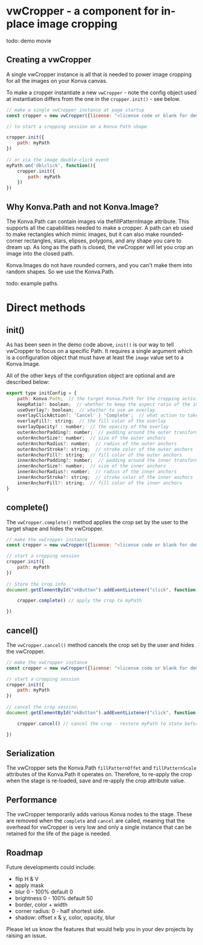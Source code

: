 
# vwCropper - a component for in-place image cropping

todo: demo movie

## Creating a vwCropper

A single vwCropper instance is all that is needed to power image cropping for all the images on your Konva canvas.

To make a cropper instantiate a new `vwCropper` - note the config object used at instantiation differs from the one in the `cropper.init()` - see below.


```js
// make a single vwCropper instance at page startup
const cropper = new vwCropper({license: "<license code or blank for demo>"})

// to start a cropping session on a Konva Path shape

cropper.init({
    path: myPath
})  
 
// or via the image double-click event
myPath.on('dblclick', function(){
    cropper.init({
        path: myPath
    })  
})

```

## Why Konva.Path and not Konva.Image?

The Konva.Path can contain images via thefillPatternImage attribute. This supports all the capabilities needed to make a cropper. A path can eb used to make rectangles which mimic images, but it can also make rounded-corner rectangles, stars, elipses, polygons, and any shape you care to dream up. As long as the path is closed, the vwCropper will let you crop an image into the closed path.

Konva.Images do not have rounded corners, and you can't make them into random shapes. So we use the Konva.Path.

todo: example paths.



# Direct methods

## init() 

As has been seen in the demo code above, `init()` is our way to tell vwCropper to focus on a specific Path. It requires a single argument which is a configuration object that must have at least the `image` value set to a Konva.Image.

All of the other keys of the configuration object are optional and are described below:

```js
export type initConfig = {
    path: Konva.Path;  // the target Konva.Path for the cropping activity
    keepRatio?: boolean;  // whether to keep the aspect ratio of the image
    useOverlay?: boolean;  // whether to use an overlay
    overlayClickAction?: 'Cancel' | 'Complete';  // what action to take when the overlay is clicked
    overlayFill?: string;  // the fill color of the overlay
    overlayOpacity? : number;  // the opacity of the overlay
    outerAnchorPadding?: number;  // padding around the outer transformer
    outerAnchorSize?: number;  // size of the outer anchors
    outerAnchorRadius?: number;  // radius of the outer anchors
    outerAnchorStroke?: string;  // stroke color of the outer anchors
    outerAnchorFill?: string;  // fill color of the outer anchors
    innerAnchorPadding?: number;  // padding around the inner transformer
    innerAnchorSize?: number;  // size of the inner anchors
    innerAnchorRadius?: number;  // radius of the inner anchors
    innerAnchorStroke?: string;  // stroke color of the inner anchors
    innerAnchorFill?: string;  // fill color of the inner anchors
}
```

## complete() 

The `vwCropper.complete()` method applies the crop set by the user to the target shape and hides the vwCropper. 

```js
// make the vwCropper instance
const cropper = new vwCropper({license: "<license code or blank for demo>"})

// start a cropping session
cropper.init({
    path: myPath
})  
 
// Store the crop info  
document.getElementById("okButton").addEventListener("click", function (e) {

    cropper.complete() // apply the crop to myPath

})
```

## cancel() 

The `vwCropper.cancel()` method cancels the crop set by the user and hides the vwCropper. 

```js
// make the vwCropper instance
const cropper = new vwCropper({license: "<license code or blank for demo>"})

// start a cropping session
cropper.init({
    path: myPath
})  
 
// cancel the crop session.
document.getElementById("okButton").addEventListener("click", function (e) {

    cropper.cancel() // cancel the crop - restore myPath to state before cropping started.

})
```

## Serialization

The vwCropper sets the Konva.Path  `fillPatternOffet` and `fillPatternScale` attributes of the Konva.Path it operates on. Therefore, to re-apply the crop when the stage is re-loaded, save and re-apply the crop attribute value. 



## Performance

The vwCropper temporarily adds various Konva nodes to the stage. These are removed when the `complete` and `cancel` are called, meaning that the overhead for vwCropper is very low and only a single instance that can be retained for the life of the page is needed.



## Roadmap

Future developments could include:  

- flip H & V
- apply mask
- blur 0 - 100% default 0
- brightness 0 - 100% default 50
- border, color + width
- corner radius: 0 - half shortest side.
- shadow: offset x & y, color, opacity, blur

Please let us know the features that would help you in your dev projects by raising an issue.